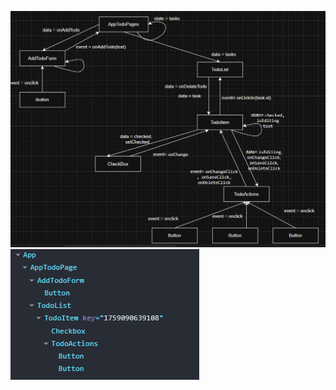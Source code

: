 ![Screenshot](https://raw.githubusercontent.com/0PePo0/react-lab3/refs/heads/main/photo_2025-09-28_23-15-47.jpg)
![Screenshot](https://raw.githubusercontent.com/0PePo0/react-lab3/refs/heads/main/photo_2025-09-28_23-17-49.jpg)